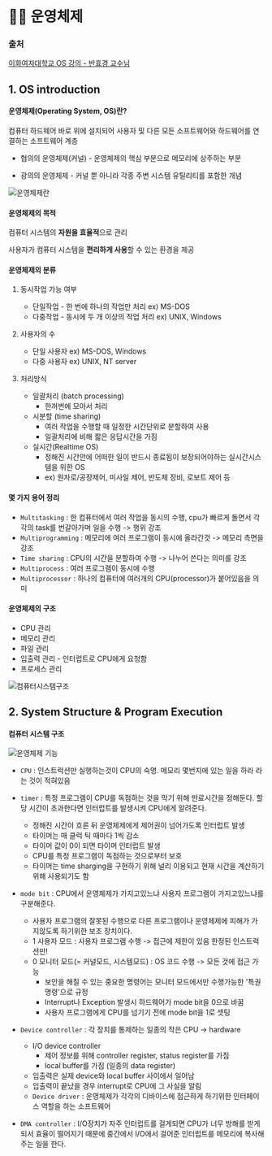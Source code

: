 # 🧜‍♂️ 운영체제

### 출처

[이화여자대학교 OS 강의 - 반효경 교수님](https://core.ewha.ac.kr/publicview/C0101020140307151724641842?vmode=f)



## 1. OS introduction

#### 운영체제(Operating System, OS)란?

컴퓨터 하드웨어 바로 위에 설치되어 사용자 및 다른 모든 소프트웨어와 하드웨어를 연결하는 소프트웨어 계층

- 협의의 운영체제(커널) - 운영체제의 핵심 부분으로 메모리에 상주하는 부분

- 광의의 운영체제 - 커널 뿐 아니라 각종 주변 시스템 유틸리티를 포함한 개념

![운영체제란](https://user-images.githubusercontent.com/58287684/100165123-c82d9980-2efc-11eb-8c23-2fa1559a65dd.png)



#### 운영체제의 목적

컴퓨터 시스템의 **자원을 효율적**으로 관리

사용자가 컴퓨터 시스템을 **편리하게 사용**할 수 있는 환경을 제공



#### 운영체제의 분류

1. 동시작업 가능 여부
   - 단일작업 - 한 번에 하나의 작업만 처리 ex) MS-DOS
   - 다중작업 - 동시에 두 개 이상의 작업 처리 ex) UNIX, Windows

2. 사용자의 수
   - 단일 사용자 ex) MS-DOS, Windows
   - 다중 사용자 ex) UNIX, NT server
3. 처리방식
   - 일괄처리 (batch processing)
     - 한꺼번에 모아서 처리
   - 시분할 (time sharing)
     - 여러 작업을 수행할 때 일정한 시간단위로 분할하여 사용
     - 일괄처리에 비해 짧은 응답시간을 가짐
   - 실시간(Realtime OS)
     - 정해진 시간안에 어떠한 일이 반드시 종료됨이 보장되어야하는 실시간시스템을 위한 OS
     - ex) 원자로/공장제어, 미사일 제어, 반도체 장비, 로보트 제어 등



#### 몇 가지 용어 정리

- `Multitasking`  : 한 컴퓨터에서 여러 작업을 동시의 수행, cpu가 빠르게 돌면서 각각의 task를 번갈아가며 일을 수행 -> 행위 강조
- `Multiprogramming` : 메모리에 여러 프로그램이 동시에 올라간것 -> 메모리 측면을 강조
- `Time sharing` : CPU의 시간을 분할하여 수행 -> 나누어 쓴다는 의미를 강조
- `Multiprocess` : 여러 프로그램이 동시에 수행
- `Multiprocessor` : 하나의 컴퓨터에 여러개의 CPU(processor)가 붙어있음을 의미



#### 운영체제의 구조

- CPU 관리
- 메모리 관리
- 파일 관리
- 입출력 관리 - 인터럽트로 CPU에게 요청함
- 프로세스 관리

![컴퓨터시스템구조](https://user-images.githubusercontent.com/58287684/100165035-8e5c9300-2efc-11eb-814c-4c9d318ef20e.png)





## 2. System Structure & Program Execution

#### 컴퓨터 시스템 구조

![운영체제 기능](https://user-images.githubusercontent.com/58287684/100165080-acc28e80-2efc-11eb-839f-5b41425d0330.png)

- `CPU` : 인스트럭션만 실행하는것이 CPU의 숙명. 메모리 몇번지에 있는 일을 하라 라는 것이 적혀있음
- `timer` : 특정 프로그램이 CPU를 독점하는 것을 막기 위해 만료시간을 정해둔다. 할당 시간이 초과한다면 인터럽트를 발생시켜 CPU에게 알려준다.
  - 정해진 시간이 흐른 뒤 운영체제에게 제어권이 넘어가도록 인터럽트 발생
  - 타이머는 매 클럭 틱 때마다 1씩 감소
  - 타이머 값이 0이 되면 타이머 인터럽트 발생
  - CPU를 특정 프로그램이 독점하는 것으로부터 보호
  - 타이머는 time sharging을 구현하기 위해 널리 이용되고 현재 시간을 계산하기 위해 사용되기도 함

- `mode bit` : CPU에서 운영체제가 가지고있느냐 사용자 프로그램이 가지고있느냐를 구분해준다.
  - 사용자 프로그램의 잘못된 수행으로 다른 프로그램이나 운영체제에 피해가 가지않도록 하기위한 보조 장치이다.
  - 1 사용자 모드 : 사용자 프로그램 수행 -> 접근에 제한이 있음 한정된 인스트럭션만!
  - 0 모니터 모드(= 커널모드, 시스템모드) : OS 코드 수행 -> 모든 것에 접근 가능
    - 보안을 해칠 수 있는 중요한 명령어는 모니터 모드에서만 수행가능한 '특권명령'으로 규정
    - Interrupt나 Exception 발생시 하드웨어가 mode bit을 0으로 바꿈
    - 사용자 프로그램에게 CPU를 넘기기 전에 mode bit을 1로 셋팅

- `Device controller` : 각 장치를 통제하는 일종의 작은 CPU -> hardware
  - I/O device controller
    - 제어 정보를 위해 controller register, status register를 가짐
    - local buffer를 가짐 (일종의 data register)
  - 입출력은 실제 device와 local buffer 사이에서 일어남
  - 입출력이 끝났을 경우 interrupt로 CPU에 그 사실을 알림
  - `Device driver` : 운영체제가 각각의 디바이스에 접근하게 하기위한 인터페이스 역할을 하는 소프트웨어

- `DMA controller` : I/O장치가 자주 인터럽트를 걸게되면 CPU가 너무 방해를 받게 되서 효율이 떨어지기 때문에 중간에서 I/O에서 걸어준 인터럽트를 메모리에 복사해주는 일을 한다.

